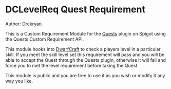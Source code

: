 # DCLevelReq Quest Requirement

Author: [Drekryan](https://www.github.com/Drekryan)

This is a Custom Requirement Module for the [Quests](https://www.spigotmc.org/resources/quests.3711/) 
plugin on Spigot using the Quests Custom Requirement API.

This module hooks into [DwarfCraft](https://www.github.com/Jessy1237) to check a players level in a
particular skill. If you meet the skill level set this requirement
will pass and you will be able to accept the Quest through the Quests
plugin, otherwise it will fail and force you to met the level requirement
before taking the Quest.

This module is public and you are free to use it as you wish or modify
it any way you like.